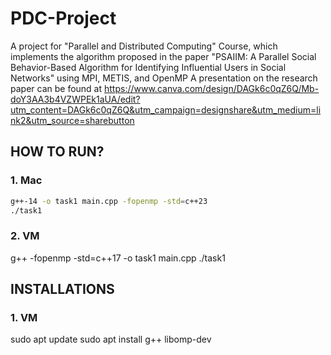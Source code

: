 # PDC-Project
A project for "Parallel and Distributed Computing" Course, which implements the algorithm proposed in the paper "PSAIIM: A Parallel Social Behavior-Based Algorithm for Identifying Influential Users in Social Networks" using MPI, METIS, and OpenMP
A presentation on the research paper can be found at https://www.canva.com/design/DAGk6c0qZ6Q/Mb-doY3AA3b4VZWPEk1aUA/edit?utm_content=DAGk6c0qZ6Q&utm_campaign=designshare&utm_medium=link2&utm_source=sharebutton

## HOW TO RUN?
### 1. Mac
```sh
g++-14 -o task1 main.cpp -fopenmp -std=c++23
./task1
```
### 2. VM
g++ -fopenmp -std=c++17 -o task1 main.cpp
./task1

## INSTALLATIONS
### 1. VM
sudo apt update
sudo apt install g++ libomp-dev


